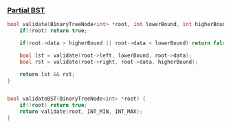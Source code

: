 ### [Partial BST](https://www.codingninjas.com/studio/problems/partial-bst_8230723?challengeSlug=striver-sde-challenge)

```cpp
bool validate(BinaryTreeNode<int> *root, int lowerBound, int higherBound){
    if(!root) return true;

    if(root->data > higherBound || root->data < lowerBound) return false;

    bool lst = validate(root->left, lowerBound, root->data);
    bool rst = validate(root->right, root->data, higherBound);

    return lst && rst;
}


bool validateBST(BinaryTreeNode<int> *root) {
    if(!root) return true;
    return validate(root, INT_MIN, INT_MAX);
}
```